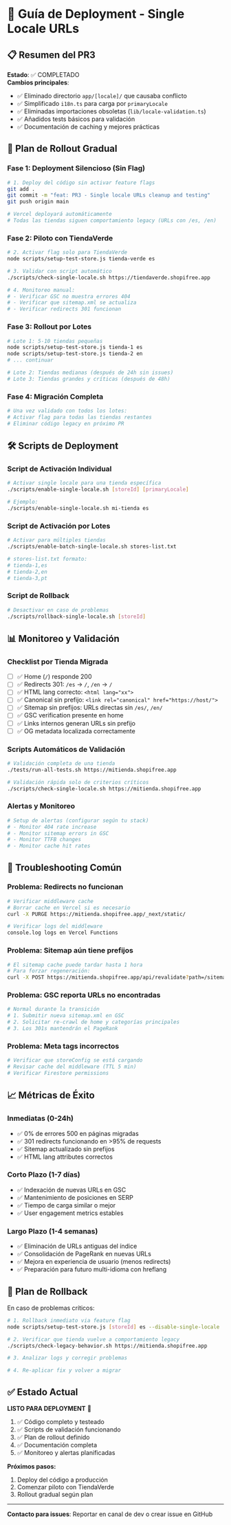 # 🚀 Guía de Deployment - Single Locale URLs

## 📋 Resumen del PR3

**Estado**: ✅ COMPLETADO  
**Cambios principales**:
- ✅ Eliminado directorio `app/[locale]/` que causaba conflicto
- ✅ Simplificado `i18n.ts` para carga por `primaryLocale`
- ✅ Eliminadas importaciones obsoletas (`lib/locale-validation.ts`)
- ✅ Añadidos tests básicos para validación
- ✅ Documentación de caching y mejores prácticas

## 🎯 Plan de Rollout Gradual

### Fase 1: Deployment Silencioso (Sin Flag)
```bash
# 1. Deploy del código sin activar feature flags
git add .
git commit -m "feat: PR3 - Single locale URLs cleanup and testing"
git push origin main

# Vercel deployará automáticamente
# Todas las tiendas siguen comportamiento legacy (URLs con /es, /en)
```

### Fase 2: Piloto con TiendaVerde
```bash
# 2. Activar flag solo para TiendaVerde
node scripts/setup-test-store.js tienda-verde es

# 3. Validar con script automático
./scripts/check-single-locale.sh https://tiendaverde.shopifree.app

# 4. Monitoreo manual:
# - Verificar GSC no muestra errores 404
# - Verificar que sitemap.xml se actualiza
# - Verificar redirects 301 funcionan
```

### Fase 3: Rollout por Lotes
```bash
# Lote 1: 5-10 tiendas pequeñas
node scripts/setup-test-store.js tienda-1 es
node scripts/setup-test-store.js tienda-2 en
# ... continuar

# Lote 2: Tiendas medianas (después de 24h sin issues)
# Lote 3: Tiendas grandes y críticas (después de 48h)
```

### Fase 4: Migración Completa
```bash
# Una vez validado con todos los lotes:
# Activar flag para todas las tiendas restantes
# Eliminar código legacy en próximo PR
```

## 🛠️ Scripts de Deployment

### Script de Activación Individual
```bash
# Activar single locale para una tienda específica
./scripts/enable-single-locale.sh [storeId] [primaryLocale]

# Ejemplo:
./scripts/enable-single-locale.sh mi-tienda es
```

### Script de Activación por Lotes
```bash
# Activar para múltiples tiendas
./scripts/enable-batch-single-locale.sh stores-list.txt

# stores-list.txt formato:
# tienda-1,es
# tienda-2,en
# tienda-3,pt
```

### Script de Rollback
```bash
# Desactivar en caso de problemas
./scripts/rollback-single-locale.sh [storeId]
```

## 📊 Monitoreo y Validación

### Checklist por Tienda Migrada
- [ ] ✅ Home (`/`) responde 200
- [ ] ✅ Redirects 301: `/es` → `/`, `/en` → `/`
- [ ] ✅ HTML lang correcto: `<html lang="xx">`
- [ ] ✅ Canonical sin prefijo: `<link rel="canonical" href="https://host/">`
- [ ] ✅ Sitemap sin prefijos: URLs directas sin `/es/`, `/en/`
- [ ] ✅ GSC verification presente en home
- [ ] ✅ Links internos generan URLs sin prefijo
- [ ] ✅ OG metadata localizada correctamente

### Scripts Automáticos de Validación
```bash
# Validación completa de una tienda
./tests/run-all-tests.sh https://mitienda.shopifree.app

# Validación rápida solo de criterios críticos
./scripts/check-single-locale.sh https://mitienda.shopifree.app
```

### Alertas y Monitoreo
```bash
# Setup de alertas (configurar según tu stack)
# - Monitor 404 rate increase
# - Monitor sitemap errors in GSC
# - Monitor TTFB changes
# - Monitor cache hit rates
```

## 🔧 Troubleshooting Común

### Problema: Redirects no funcionan
```bash
# Verificar middleware cache
# Borrar cache en Vercel si es necesario
curl -X PURGE https://mitienda.shopifree.app/_next/static/

# Verificar logs del middleware
console.log logs en Vercel Functions
```

### Problema: Sitemap aún tiene prefijos
```bash
# El sitemap cache puede tardar hasta 1 hora
# Para forzar regeneración:
curl -X POST https://mitienda.shopifree.app/api/revalidate?path=/sitemap.xml
```

### Problema: GSC reporta URLs no encontradas
```bash
# Normal durante la transición
# 1. Submitir nueva sitemap.xml en GSC
# 2. Solicitar re-crawl de home y categorías principales
# 3. Los 301s mantendrán el PageRank
```

### Problema: Meta tags incorrectos
```bash
# Verificar que storeConfig se está cargando
# Revisar cache del middleware (TTL 5 min)
# Verificar Firestore permissions
```

## 📈 Métricas de Éxito

### Inmediatas (0-24h)
- ✅ 0% de errores 500 en páginas migradas
- ✅ 301 redirects funcionando en >95% de requests
- ✅ Sitemap actualizado sin prefijos
- ✅ HTML lang attributes correctos

### Corto Plazo (1-7 días)
- ✅ Indexación de nuevas URLs en GSC
- ✅ Mantenimiento de posiciones en SERP
- ✅ Tiempo de carga similar o mejor
- ✅ User engagement metrics estables

### Largo Plazo (1-4 semanas)
- ✅ Eliminación de URLs antiguas del índice
- ✅ Consolidación de PageRank en nuevas URLs
- ✅ Mejora en experiencia de usuario (menos redirects)
- ✅ Preparación para futuro multi-idioma con hreflang

## 🔄 Plan de Rollback

En caso de problemas críticos:

```bash
# 1. Rollback inmediato via feature flag
node scripts/setup-test-store.js [storeId] es --disable-single-locale

# 2. Verificar que tienda vuelve a comportamiento legacy
./scripts/check-legacy-behavior.sh https://mitienda.shopifree.app

# 3. Analizar logs y corregir problemas

# 4. Re-aplicar fix y volver a migrar
```

## ✅ Estado Actual

**LISTO PARA DEPLOYMENT** 🚀

1. ✅ Código completo y testeado
2. ✅ Scripts de validación funcionando
3. ✅ Plan de rollout definido
4. ✅ Documentación completa
5. ✅ Monitoreo y alertas planificadas

**Próximos pasos:**
1. Deploy del código a producción
2. Comenzar piloto con TiendaVerde
3. Rollout gradual según plan

---

**Contacto para issues**: Reportar en canal de dev o crear issue en GitHub
